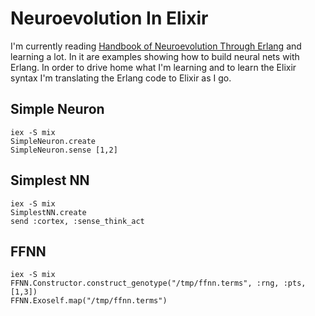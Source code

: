 # Neuroevolution In Elixir

I'm currently reading [Handbook of Neuroevolution Through Erlang][book] and
learning a lot.  In it are examples showing how to build neural nets with
Erlang.  In order to drive home what I'm learning and to learn the Elixir
syntax I'm translating the Erlang code to Elixir as I go.

[book]: http://www.amazon.com/Handbook-Neuroevolution-Through-Erlang-Gene/dp/1461444624


## Simple Neuron

    iex -S mix
    SimpleNeuron.create
    SimpleNeuron.sense [1,2]

## Simplest NN

    iex -S mix
    SimplestNN.create
    send :cortex, :sense_think_act

## FFNN

    iex -S mix
    FFNN.Constructor.construct_genotype("/tmp/ffnn.terms", :rng, :pts, [1,3])
    FFNN.Exoself.map("/tmp/ffnn.terms")

